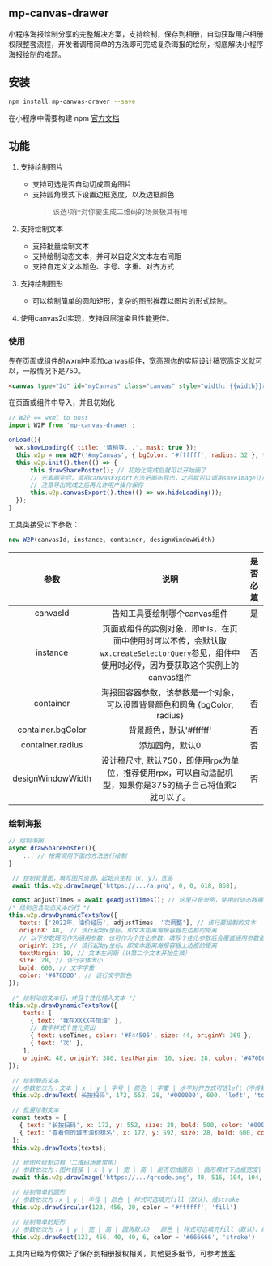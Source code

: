 ## mp-canvas-drawer

小程序海报绘制分享的完整解决方案，支持绘制，保存到相册，自动获取用户相册权限整套流程，开发者调用简单的方法即可完成复杂海报的绘制，彻底解决小程序海报绘制的难题。

## 安装

```bash
npm install mp-canvas-drawer --save
```

在小程序中需要构建 npm [官方文档](https://developers.weixin.qq.com/miniprogram/dev/devtools/npm.html)

## 功能

1. 支持绘制图片
    * 支持可选是否自动切成圆角图片
    * 支持圆角模式下设置边框宽度，以及边框颜色
        > 该选项针对你要生成二维码的场景极其有用

2. 支持绘制文本
    * 支持批量绘制文本
    * 支持绘制动态文本，并可以自定义文本左右间距
    * 支持自定义文本颜色、字号、字重、对齐方式

3. 支持绘制图形
    * 可以绘制简单的圆和矩形，复杂的图形推荐以图片的形式绘制。

4. 使用canvas2d实现，支持同层渲染且性能更佳。

### 使用

先在页面或组件的wxml中添加canvas组件，宽高照你的实际设计稿宽高定义就可以，一般情况下是750。

``` html
<canvas type="2d" id="myCanvas" class="canvas" style="width: {{width}}rpx; height: {{height}}rpx" ></canvas>

```

 在页面或组件中导入，并且初始化

 ``` js
 // W2P == wxml to post
 import W2P from 'mp-canvas-drawer';

 onLoad(){
   wx.showLoading({ title: '请稍等...', mask: true });
   this.w2p = new W2P('#myCanvas', { bgColor: '#ffffff', radius: 32 }, this);
   this.w2p.init().then(() => {
       this.drawSharePoster(); // 初始化完成后就可以开始画了
       // 元素画完后，调用canvasExport方法把画布导出，之后就可以调用saveImage让用户把图片保存到相册。
       // 注意导出完成之后再允许用户操作保存
       this.w2p.canvasExport().then(() => wx.hideLoading());
   });
 }

 ```

 工具类接受以下参数：

 ``` js
 new W2P(canvasId, instance, container, designWindowWidth)
 ```

 |  参数 | 说明    | 是否必填 |
 | :-------------: | :----------: | :---:|
 | canvasId | 告知工具要绘制哪个canvas组件| 是 |
 | instance | 页面或组件的实例对象，即this，在页面中使用时可以不传，会默认取`wx.createSelectorQuery`[参见](https://developers.weixin.qq.com/miniprogram/dev/api/wxml/wx.createSelectorQuery.html)，组件中使用时必传，因为要获取这个实例上的canvas组件 | 否 |
 |container |  海报图容器参数，该参数是一个对象，可以设置背景颜色和圆角 {bgColor, radius} | 否|
 |container.bgColor| 背景颜色，默认'#ffffff'| 否|
 |container.radius | 添加圆角，默认0| 否|
 |designWindowWidth | 设计稿尺寸, 默认750，即使用rpx为单位，推荐使用rpx，可以自动适配机型，如果你是375的稿子自己将值乘2就可以了。| 否|

### 绘制海报

``` js
// 绘制海报
async drawSharePoster(){
    ... // 按需调用下面的方法进行绘制
}

```

``` js
 // 绘制背景图，填写图片资源，起始点坐标（x, y），宽高
 await this.w2p.drawImage('https://.../a.png', 0, 0, 618, 868);
```

``` js
 const adjustTimes = await geAdjustTimes(); // 这里只是举例，使用时动态数据建议提前获取
/* 绘制包含动态文本的行 */
this.w2p.drawDynamicTextsRow({
   texts: ['2022年，油价经历', adjustTimes, '次调整'], // 该行要绘制的文本
   originX: 48,  // 该行起始x坐标，即文本距离海报容器左边框的距离
   // 以下参数既可作为通用参数，也可作为个性化参数，填写个性化参数后会覆盖通用参数值
   originY: 239, // 该行起始y坐标，即文本距离海报容器上边框的距离
   textMargin: 10, // 文本左间距（从第二个文本开始生效）
   size: 28, // 该行字体大小
   bold: 600, // 文字字重
   color: '#470D00', // 该行文字颜色
});
```

``` js
 /* 绘制动态文本行，并且个性化插入文本 */
this.w2p.drawDynamicTextsRow({
    texts: [
      { text: '我在XXXX共加油' },
      // 数字样式个性化突出
      { text: useTimes, color: '#F44505', size: 44, originY: 369 },
      { text: '次' },
    ],
    originX: 48, originY: 380, textMargin: 10, size: 28, color: '#470D00'
});
```

``` js
 // 绘制静态文本
 // 参数依次为：文本 | x | y | 字号 | 颜色 | 字重 | 水平对齐方式可选left（不传默认）、center、right| 垂直对齐方式可选top（默认）、middle、bottom
 this.w2p.drawText('长按扫码', 172, 552, 28, '#000000', 600, 'left', 'top' );
```

``` js
 // 批量绘制文本
 const texts = [
   { text: '长按扫码', x: 172, y: 552, size: 28, bold: 500, color: '#000000' },
   { text: '查看你的城市油价排名', x: 172, y: 592, size: 28, bold: 600, color: '#eeeeee' },
 ];
 this.w2p.drawTexts(texts);
```

``` js
 // 给图片绘制边框（二维码场景常用）
 // 参数依次为：图片链接 | x | y | 宽 | 高 | 是否切成圆形 | 圆形模式下边框宽度| 圆形模式下边框颜色
 await this.w2p.drawImage('https://.../qrcode.png', 48, 516, 104, 104, true, 20, '#ffffff');
```

``` js
 // 绘制简单的圆形
 // 参数依次为：x | y | 半径 | 颜色 | 样式可选填充fill（默认）、线stroke
 this.w2p.drawCircular(123, 456, 20, color = '#ffffff', 'fill')
```

``` js
 // 绘制简单的矩形
 // 参数依次为：x | y | 宽 | 高 | 圆角默认0 | 颜色 | 样式可选填充fill（默认）、线stroke
 this.w2p.drawRect(123, 456, 40, 40, 6, color = '#666666', 'stroke')
```

工具内已经为你做好了保存到相册授权相关，其他更多细节，可参考[博客](https://juejin.cn/post/7130659159980113956)
